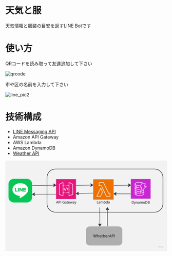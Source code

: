 # 天気と服
天気情報と服装の目安を返すLINE Botです

# 使い方
QRコードを読み取って友達追加して下さい

<img width="200" alt="qrcode" src="https://github.com/ayaka-ramens/tenki-to-fuku/assets/52645663/1fad0587-9e86-466d-982f-372502af849e">

市や区の名前を入力して下さい

<img width="300" alt="line_pic2" src="https://github.com/ayaka-ramens/tenki-to-fuku/assets/52645663/b740dfb6-6c14-4c44-8904-a745526353cd">

# 技術構成
- [LINE Messaging API](https://developers.line.biz/ja/services/messaging-api/)
- Amazon API Gateway
- AWS Lambda
- Amazon DynamoDB
- [Weather API](https://www.weatherapi.com/)

![transition_diagram](/doc/transition_diagram.jpg)
